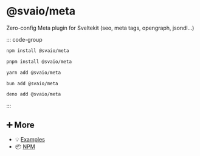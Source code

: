 # @svaio/meta

Zero-config Meta plugin for Sveltekit (seo, meta tags, opengraph, jsondl...)

::: code-group

```bash [npm]
npm install @svaio/meta
```

```bash [pnpm]
pnpm install @svaio/meta
```

```bash [yarn]
yarn add @svaio/meta
```

```bash [bun]
bun add @svaio/meta
```

```bash [deno]
deno add @svaio/meta
```

:::

## ➕ More

- 💡 [Examples](examples.md)
- 📦 [NPM](https://www.npmjs.com/package/@svaio/meta)
